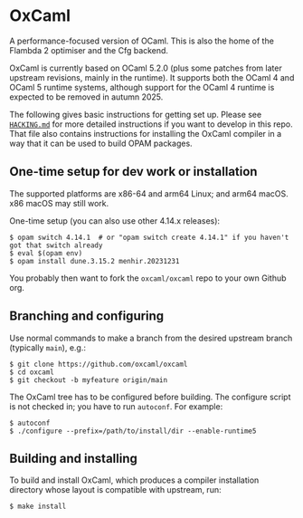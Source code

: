 # OxCaml

A performance-focused version of OCaml.
This is also the home of the Flambda 2 optimiser and the Cfg backend.

OxCaml is currently based on OCaml 5.2.0 (plus some patches from later
upstream revisions, mainly in the runtime).  It supports both the OCaml 4 and OCaml 5
runtime systems, although support for the OCaml 4 runtime is expected to be removed
in autumn 2025.

The following gives basic instructions for getting set up.  Please see
[`HACKING.md`](HACKING.md) for more detailed instructions if you want to develop in this repo.
That file also contains instructions for installing the OxCaml compiler in a way
that it can be used to build OPAM packages.

## One-time setup for dev work or installation

The supported platforms are x86-64 and arm64 Linux; and arm64 macOS.  x86 macOS may still work.

One-time setup (you can also use other 4.14.x releases):
```
$ opam switch 4.14.1  # or "opam switch create 4.14.1" if you haven't got that switch already
$ eval $(opam env)
$ opam install dune.3.15.2 menhir.20231231
```

You probably then want to fork the `oxcaml/oxcaml` repo to your own Github org.

## Branching and configuring

Use normal commands to make a branch from the desired upstream branch (typically `main`), e.g.:
```
$ git clone https://github.com/oxcaml/oxcaml
$ cd oxcaml
$ git checkout -b myfeature origin/main
```

The OxCaml tree has to be configured before building.  The configure script is not checked
in; you have to run `autoconf`.  For example:
```
$ autoconf
$ ./configure --prefix=/path/to/install/dir --enable-runtime5
```

## Building and installing

To build and install OxCaml, which produces a compiler installation directory whose
layout is compatible with upstream, run:
```
$ make install
```
